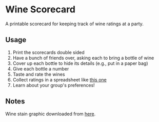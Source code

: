 # Wine Scorecard

A printable scorecard for keeping track of wine ratings at a party.

## Usage

1. Print the scorecards double sided
1. Have a bunch of friends over, asking each to bring a bottle of wine
1. Cover up each bottle to hide its details (e.g., put in a paper bag)
1. Give each bottle a number
1. Taste and rate the wines
1. Collect ratings in a spreadsheet like [this one](https://docs.google.com/spreadsheets/d/1gLF1kDrdBZrONMFw2UMAXduZd1dE6bbDcoorbn_oHpk/edit#gid=0)
1. Learn about your group's preferences!

## Notes

Wine stain graphic downloaded from [here](https://www.onlygfx.com/10-wine-stain-spill-png-transparent/).
